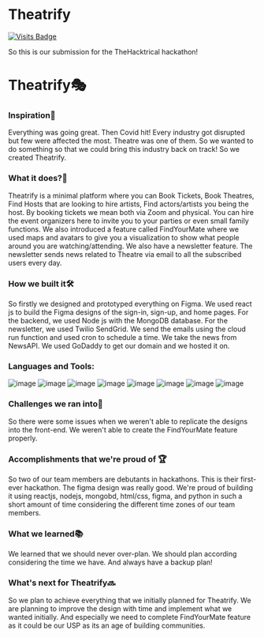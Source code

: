 # Theatrify

[![Visits Badge](https://badges.pufler.dev/visits/nightsailor/theatrify)](https://badges.pufler.dev)

So this is our submission for the TheHacktrical hackathon!

# Theatrify🎭

### Inspiration🔭
Everything was going great. Then Covid hit! Every industry got disrupted but few were affected the most. Theatre was one of them. So we wanted to do something so that we could bring this industry back on track! So we created Theatrify. 

### What it does?🎁
Theatrify is a minimal platform where you can Book Tickets, Book Theatres, Find Hosts that are looking to hire artists, Find actors/artists you being the host. By booking tickets we mean both via Zoom and physical. You can hire the event organizers here to invite you to your parties or even small family functions. We also introduced a feature called FindYourMate where we used maps and avatars to give you a visualization to show what people around you are watching/attending. We also have a newsletter feature. The newsletter sends news related to Theatre via email to all the subscribed users every day. 

### How we built it🛠
So firstly we designed and prototyped everything on Figma. We used react js to build the Figma designs of the sign-in, sign-up, and home pages. For the backend, we used Node js with the MongoDB database. For the newsletter, we used Twilio SendGrid. We send the emails using the cloud run function and used cron to schedule a time. We take the news from NewsAPI. We used GoDaddy to get our domain and we hosted it on.

### Languages and Tools:
![image](https://img.shields.io/badge/figma-%23F24E1E.svg?style=for-the-badge&logo=figma&logoColor=white)
![image](https://img.shields.io/badge/HTML5-E34F26?style=for-the-badge&logo=html5&logoColor=white)
![image](https://img.shields.io/badge/CSS3-1572B6?style=for-the-badge&logo=css3&logoColor=white)
![image](https://img.shields.io/badge/JavaScript-323330?style=for-the-badge&logo=javascript&logoColor=F7DF1E)
![image](https://img.shields.io/badge/React-20232A?style=for-the-badge&logo=react&logoColor=61DAFB)
![image](https://img.shields.io/badge/node.js-6DA55F?style=for-the-badge&logo=node.js&logoColor=white)
![image](https://img.shields.io/badge/python-3670A0?style=for-the-badge&logo=python&logoColor=ffdd54)
![image](https://img.shields.io/badge/GoogleCloud-%234285F4.svg?style=for-the-badge&logo=google-cloud&logoColor=white)


### Challenges we ran into🎢
So there were some issues when we weren't able to replicate the designs into the front-end. We weren't able to create the FindYourMate feature properly.

### Accomplishments that we're proud of 🏆
So two of our team members are debutants in hackathons. This is their first-ever hackathon. The figma design was really good. We're proud of building it using reactjs, nodejs, mongobd, html/css, figma, and        python in such a short amount of time considering the different time zones of our team members.

### What we learned📚
We learned that we should never over-plan. We should plan according considering the time we have. And always have a backup plan!

### What's next for Theatrify🔜
So we plan to achieve everything that we initially planned for Theatrify. We are planning to improve the design with time and implement what we wanted initially. And especially we need to complete FindYourMate feature as it could be our USP as its an age of building communities.
